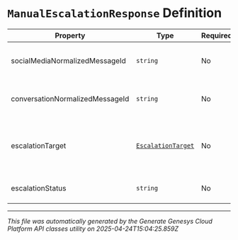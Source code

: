 # `ManualEscalationResponse` Definition

| Property | Type | Required | Description |
|----------|------|----------|-------------|
| socialMediaNormalizedMessageId | `string` | No | The Id of the message that got escalated. |
| conversationNormalizedMessageId | `string` | No | The ID of the message in the conversation. |
| escalationTarget | [`EscalationTarget`](escalationtarget-definition.md) | No | The target integration configuration used for an social media message. |
| escalationStatus | `string` | No | Escalation Status of the message. |

---

*This file was automatically generated by the Generate Genesys Cloud Platform API classes utility on 2025-04-24T15:04:25.859Z*